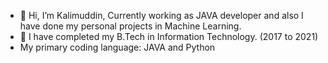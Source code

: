 - 👀 Hi, I’m Kalimuddin, Currently working as JAVA developer and also I have done my personal projects in Machine Learning.
- 👋 I have completed my B.Tech in Information Technology. (2017 to 2021)
- My primary coding language: JAVA and Python

<!---
Kalimuddin/Kalimuddin is a ✨ special ✨ repository because its `README.md` (this file) appears on your GitHub profile.
You can click the Preview link to take a look at your changes.
--->
